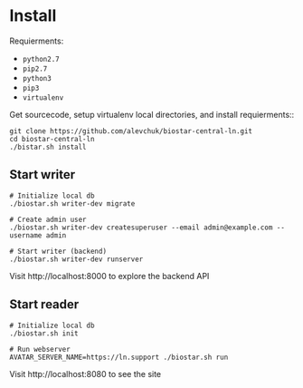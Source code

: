 # Install

Requierments:

  * `python2.7`
  * `pip2.7`
  * `python3`
  * `pip3`
  * `virtualenv`

Get sourcecode, setup virtualenv local directories, and install requierments::

	git clone https://github.com/alevchuk/biostar-central-ln.git
	cd biostar-central-ln
	./bistar.sh install

## Start writer

	# Initialize local db	
	./biostar.sh writer-dev migrate

	# Create admin user
	./biostar.sh writer-dev createsuperuser --email admin@example.com --username admin

	# Start writer (backend)
	./biostar.sh writer-dev runserver

Visit http://localhost:8000 to explore the backend API

## Start reader

	# Initialize local db 
	./biostar.sh init
	
	# Run webserver
	AVATAR_SERVER_NAME=https://ln.support ./biostar.sh run


Visit http://localhost:8080 to see the site
